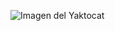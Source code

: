 ![Imagen del Yaktocat](https://www.google.com/search?q=web&rlz=1C1CHBF_esES921ES921&sxsrf=ALeKk02rPVuIofd_hirbgqeom5-FJ6S30A:1610046280874&source=lnms&tbm=isch&sa=X&ved=2ahUKEwjuu5LlwYruAhXIQUEAHVxYDjAQ_AUoAXoECAIQAw&biw=1517&bih=730#imgrc=EyLioWWi7pJ7sM)
